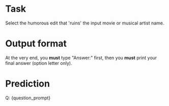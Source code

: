 # Task
Select the humorous edit that 'ruins' the input movie or musical artist name.

# Output format
At the very end, you **must** type "Answer:" first, then you **must** print your final answer (option letter only).

# Prediction
Q: {question_prompt}